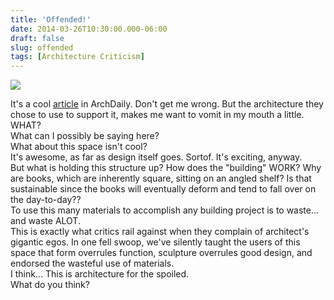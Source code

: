 ```yaml
---
title: 'Offended!'
date: 2014-03-26T10:30:00.000-06:00
draft: false
slug: offended
tags: [Architecture Criticism]
---
```


![](http://www.archdaily.com/214274/forming-playscapes-what-schools-can-learn-from-playgrounds/)

It's a cool [article](http://www.archdaily.com/214274/forming-playscapes-what-schools-can-learn-from-playgrounds/) in ArchDaily. Don't get me wrong. But the architecture they chose to use to support it, makes me want to vomit in my mouth a little.  
WHAT?  
What can I possibly be saying here?  
What about this space isn't cool?  
It's awesome, as far as design itself goes. Sortof. It's exciting, anyway.  
But what is holding this structure up? How does the "building" WORK? Why are books, which are inherently square, sitting on an angled shelf? Is that sustainable since the books will eventually deform and tend to fall over on the day-to-day??  
To use this many materials to accomplish any building project is to waste... and waste ALOT.  
This is exactly what critics rail against when they complain of architect's gigantic egos. In one fell swoop, we've silently taught the users of this space that form overrules function, sculpture overrules good design, and endorsed the wasteful use of materials.  
I think... This is architecture for the spoiled.  
What do you think?